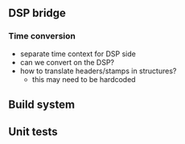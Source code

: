 ## DSP bridge

### Time conversion

- separate time context for DSP side
- can we convert on the DSP?
- how to translate headers/stamps in structures?
    - this may need to be hardcoded

###

## Build system

## Unit tests
